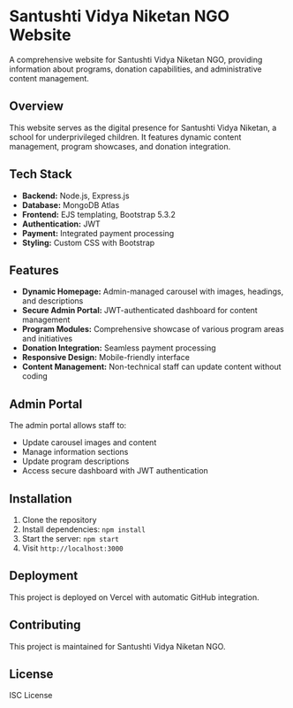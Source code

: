 # Santushti Vidya Niketan NGO Website

A comprehensive website for Santushti Vidya Niketan NGO, providing information about programs, donation capabilities, and administrative content management.

## Overview

This website serves as the digital presence for Santushti Vidya Niketan, a school for underprivileged children. It features dynamic content management, program showcases, and donation integration.

## Tech Stack

- **Backend:** Node.js, Express.js
- **Database:** MongoDB Atlas
- **Frontend:** EJS templating, Bootstrap 5.3.2
- **Authentication:** JWT
- **Payment:** Integrated payment processing
- **Styling:** Custom CSS with Bootstrap

## Features

- **Dynamic Homepage:** Admin-managed carousel with images, headings, and descriptions
- **Secure Admin Portal:** JWT-authenticated dashboard for content management
- **Program Modules:** Comprehensive showcase of various program areas and initiatives
- **Donation Integration:** Seamless payment processing
- **Responsive Design:** Mobile-friendly interface
- **Content Management:** Non-technical staff can update content without coding

## Admin Portal

The admin portal allows staff to:

- Update carousel images and content
- Manage information sections
- Update program descriptions
- Access secure dashboard with JWT authentication

## Installation

1. Clone the repository
2. Install dependencies: `npm install`
3. Start the server: `npm start`
4. Visit `http://localhost:3000`

## Deployment

This project is deployed on Vercel with automatic GitHub integration.

## Contributing

This project is maintained for Santushti Vidya Niketan NGO.

## License

ISC License
